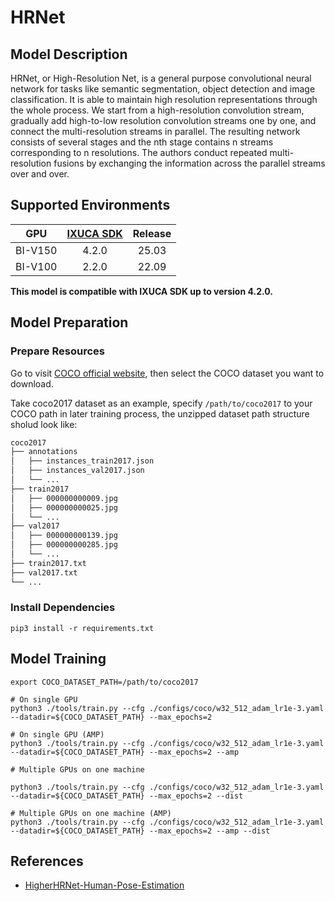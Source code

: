 # HRNet

## Model Description

HRNet, or High-Resolution Net, is a general purpose convolutional neural network for tasks like semantic segmentation,
object detection and image classification. It is able to maintain high resolution representations through the whole
process. We start from a high-resolution convolution stream, gradually add high-to-low resolution convolution streams
one by one, and connect the multi-resolution streams in parallel. The resulting network consists of several stages and
the nth stage contains n streams corresponding to n resolutions. The authors conduct repeated multi-resolution fusions
by exchanging the information across the parallel streams over and over.

## Supported Environments

| GPU    | [IXUCA SDK](https://gitee.com/deep-spark/deepspark#%E5%A4%A9%E6%95%B0%E6%99%BA%E7%AE%97%E8%BD%AF%E4%BB%B6%E6%A0%88-ixuca) | Release |
| :----: | :----: | :----: |
| BI-V150 | 4.2.0     |  25.03  |
| BI-V100 | 2.2.0     |  22.09  |

**This model is compatible with IXUCA SDK up to version 4.2.0.**

## Model Preparation

### Prepare Resources

Go to visit [COCO official website](https://cocodataset.org/#download), then select the COCO dataset you want to download.

Take coco2017 dataset as an example, specify `/path/to/coco2017` to your COCO path in later training process, the unzipped dataset path structure sholud look like:

```bash
coco2017
├── annotations
│   ├── instances_train2017.json
│   ├── instances_val2017.json
│   └── ...
├── train2017
│   ├── 000000000009.jpg
│   ├── 000000000025.jpg
│   └── ...
├── val2017
│   ├── 000000000139.jpg
│   ├── 000000000285.jpg
│   └── ...
├── train2017.txt
├── val2017.txt
└── ...
```

### Install Dependencies

```shell
pip3 install -r requirements.txt
```

## Model Training

```shell
export COCO_DATASET_PATH=/path/to/coco2017

# On single GPU
python3 ./tools/train.py --cfg ./configs/coco/w32_512_adam_lr1e-3.yaml --datadir=${COCO_DATASET_PATH} --max_epochs=2

# On single GPU (AMP)
python3 ./tools/train.py --cfg ./configs/coco/w32_512_adam_lr1e-3.yaml --datadir=${COCO_DATASET_PATH} --max_epochs=2 --amp

# Multiple GPUs on one machine

python3 ./tools/train.py --cfg ./configs/coco/w32_512_adam_lr1e-3.yaml --datadir=${COCO_DATASET_PATH} --max_epochs=2 --dist

# Multiple GPUs on one machine (AMP)
python3 ./tools/train.py --cfg ./configs/coco/w32_512_adam_lr1e-3.yaml --datadir=${COCO_DATASET_PATH} --max_epochs=2 --amp --dist
```

## References

- [HigherHRNet-Human-Pose-Estimation](https://github.com/HRNet/HigherHRNet-Human-Pose-Estimation)
